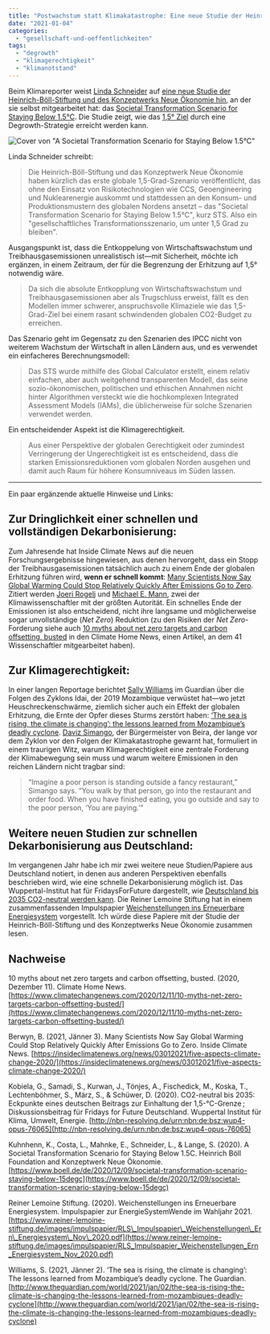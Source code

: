 ```yaml
---
title: "Postwachstum statt Klimakatastrophe: Eine neue Studie der Heinrich-Böll-Stiftung und des Konzeptwerks Neue Ökonomie"
date: "2021-01-04"
categories: 
  - "gesellschaft-und-oeffentlichkeiten"
tags: 
  - "degrowth"
  - "klimagerechtigkeit"
  - "klimanotstand"
---
```


Beim Klimareporter weist [Linda Schneider](https://www.boell.de/de/person/linda-schneider "Linda Schneider | Heinrich-Böll-Stiftung") auf [eine neue Studie der Heinrich-Böll-Stiftung und des Konzeptwerks Neue Ökonomie hin](https://www.klimareporter.de/gesellschaft/warum-der-klimawissenschaftliche-mainstream-in-die-sackgasse-fuehrt "Warum der klimawissenschaftliche Mainstream in die Sackgasse führt – klimareporter"), an der sie selbst mitgearbeitet hat: das [Societal Transformation Scenario for Staying Below 1.5°C](https://www.boell.de/de/2020/12/09/societal-transformation-scenario-staying-below-15degc "A Societal Transformation Scenario for Staying Below 1.5°C | Heinrich-Böll-Stiftung"). Die Studie zeigt, wie das [1,5° Ziel](https://wittenbrink.net/lostandfound/ein-tweet-von-greta-thunberg-zum-verbleibenden-co2-budget/ "Ein Tweet von Greta Thunberg zum verbleibenden CO2-Budget – Lost and Found") durch eine Degrowth-Strategie erreicht werden kann.

![Cover von "A Societal Transformation Scenario for Staying Below 1.5°C"](images/Cover-A-Societal-Transformation-Scenario-for-Staying-Below-1.5°C-210x300.jpg)

Linda Schneider schreibt:

> Die Heinrich-Böll-Stiftung und das Konzeptwerk Neue Ökonomie haben kürzlich das erste globale 1,5-Grad-Szenario veröffentlicht, das ohne den Einsatz von Risikotechnologien wie CCS, Geoengineering und Nuklearenergie auskommt und stattdessen an den Konsum- und Produktionsmustern des globalen Nordens ansetzt – das "Societal Transformation Scenario for Staying Below 1.5°C", kurz STS. Also ein "gesellschaftliches Transformationsszenario, um unter 1,5 Grad zu bleiben".

Ausgangspunkt ist, dass die Entkoppelung von Wirtschaftswachstum und Treibhausgasemissionen unrealistisch ist—mit Sicherheit, möchte ich ergänzen, in einem Zeitraum, der für die Begrenzung der Erhitzung auf 1,5° notwendig wäre.

> Da sich die absolute Entkopplung von Wirtschaftswachstum und Treibhausgasemissionen aber als Trugschluss erweist, fällt es den Modellen immer schwerer, anspruchsvolle Klimaziele wie das 1,5-Grad-Ziel bei einem rasant schwindenden globalen CO2-Budget zu erreichen.

Das Szenario geht im Gegensatz zu den Szenarien des IPCC nicht von weiterem Wachstum der Wirtschaft in allen Ländern aus, und es verwendet ein einfacheres Berechnungsmodell:

> Das STS wurde mithilfe des Global Calculator erstellt, einem relativ einfachen, aber auch weitgehend transparenten Modell, das seine sozio-ökonomischen, politischen und ethischen Annahmen nicht hinter Algorithmen versteckt wie die hochkomplexen Integrated Assessment Models (IAMs), die üblicherweise für solche Szenarien verwendet werden.

Ein entscheidender Aspekt ist die Klimagerechtigkeit.

> Aus einer Perspektive der globalen Gerechtigkeit oder zumindest Verringerung der Ungerechtigkeit ist es entscheidend, dass die starken Emissionsreduktionen vom globalen Norden ausgehen und damit auch Raum für höhere Konsumniveaus im Süden lassen.

* * *

Ein paar ergänzende aktuelle Hinweise und Links:

## Zur Dringlichkeit einer schnellen und vollständigen Dekarbonisierung:

Zum Jahresende hat Inside Climate News auf die neuen Forschungsergebnisse hingewiesen, aus denen hervorgeht, dass ein Stopp der Treibhausgasemissionen tatsächlich auch zu einem Ende der globalen Erhitzung führen wird, **wenn er schnell kommt**: [Many Scientists Now Say Global Warming Could Stop Relatively Quickly After Emissions Go to Zero](https://insideclimatenews.org/news/03012021/five-aspects-climate-change-2020/ "Many Scientists Now Say Global Warming Could Stop Relatively Quickly After Emissions Go to Zero - Inside Climate News"). Zitiert werden [Joeri Rogelj](https://www.imperial.ac.uk/people/j.rogelj "Home - Dr Joeri Rogelj") und [Michael E. Mann](https://michaelmann.net/ "MICHAEL E. MANN"), zwei der Klimawissenschaftler mit der größten Autorität. Ein schnelles Ende der Emissionen ist also entscheidend, nicht ihre langsame und möglicherweise sogar unvollständige (_Net Zero_) Reduktion (zu den Risiken der _Net Zero_\-Forderung siehe auch [10 myths about net zero targets and carbon offsetting, busted](https://www.climatechangenews.com/2020/12/11/10-myths-net-zero-targets-carbon-offsetting-busted/ "10 myths about net zero targets and carbon offsetting, busted") in den Climate Home News, einen Artikel, an dem 41 Wissenschaftler mitgearbeitet haben).

## Zur Klimagerechtigkeit:

In einer langen Reportage berichtet [Sally Williams](https://www.theguardian.com/profile/sally-williams "Sally Williams | The Guardian") im Guardian über die Folgen des Zyklons Idai, der 2019 Mozambique verwüstet hat—wo jetzt Heuschreckenschwärme, ziemlich sicher auch ein Effekt der globalen Erhitzung, die Ernte der Opfer dieses Sturms zerstört haben: [‘The sea is rising, the climate is changing’: the lessons learned from Mozambique’s deadly cyclone](https://www.theguardian.com/world/2021/jan/02/the-sea-is-rising-the-climate-is-changing-the-lessons-learned-from-mozambiques-deadly-cyclone "‘The sea is rising, the climate is changing’: the lessons learned from Mozambique’s deadly cyclone | Cyclone Idai | The Guardian"). [Daviz Simango](https://de.wikipedia.org/wiki/Daviz_Simango "Daviz Simango – Wikipedia"), der Bürgermeister von Beira, der lange vor dem Zyklon vor den Folgen der Klimakatastrophe gewarnt hat, formuliert in einem traurigen Witz, warum Klimagerechtigkeit eine zentrale Forderung der Klimabewegung sein muss und warum weitere Emissionen in den reichen Ländern nicht tragbar sind:

> “Imagine a poor person is standing outside a fancy restaurant,” Simango says. “You walk by that person, go into the restaurant and order food. When you have finished eating, you go outside and say to the poor person, ‘You are paying.’”

## Weitere neuen Studien zur schnellen Dekarbonisierung aus Deutschland:

Im vergangenen Jahr habe ich mir zwei weitere neue Studien/Papiere aus Deutschland notiert, in denen aus anderen Perspektiven ebenfalls beschrieben wird, wie eine schnelle Dekarbonisierung möglich ist. Das Wuppertal-Institut hat für FridaysForFuture dargestellt, wie [Deutschland bis 2035 CO2-neutral werden kann](https://www.wupperinst.org/a/wi/a/s/ad/5169/ "Studie: Wie Deutschland bis 2035 CO2-neutral werden kann - Wuppertal Institut für Klima, Umwelt, Energie"). Die Reiner Lemoine Stiftung hat in einem zusammenfassenden Impulspapier [Weichenstellungen ins Erneuerbare Energiesystem](https://www.reiner-lemoine-stiftung.de/meldungen/impulspapier-weichenstellungen-ins-erneuerbare-energiesystem "Impulspapier: Weichenstellungen ins Erneuerbare Energiesystem | Reiner Lemoine-Stiftung") vorgestellt. Ich würde diese Papiere mit der Studie der Heinrich-Böll-Stiftung und des Konzeptwerks Neue Ökonomie zusammen lesen.

## Nachweise

10 myths about net zero targets and carbon offsetting, busted. (2020, Dezember 11). Climate Home News. [https://www.climatechangenews.com/2020/12/11/10-myths-net-zero-targets-carbon-offsetting-busted/](https://www.climatechangenews.com/2020/12/11/10-myths-net-zero-targets-carbon-offsetting-busted/)

Berwyn, B. (2021, Jänner 3). Many Scientists Now Say Global Warming Could Stop Relatively Quickly After Emissions Go to Zero. Inside Climate News. [https://insideclimatenews.org/news/03012021/five-aspects-climate-change-2020/](https://insideclimatenews.org/news/03012021/five-aspects-climate-change-2020/)

Kobiela, G., Samadi, S., Kurwan, J., Tönjes, A., Fischedick, M., Koska, T., Lechtenböhmer, S., März, S., & Schüwer, D. (2020). CO2-neutral bis 2035: Eckpunkte eines deutschen Beitrags zur Einhaltung der 1,5-°C-Grenze ; Diskussionsbeitrag für Fridays for Future Deutschland. Wuppertal Institut für Klima, Umwelt, Energie. [http://nbn-resolving.de/urn:nbn:de:bsz:wup4-opus-76065](http://nbn-resolving.de/urn:nbn:de:bsz:wup4-opus-76065)

Kuhnhenn, K., Costa, L., Mahnke, E., Schneider, L., & Lange, S. (2020). A Societal Transformation Scenario for Staying Below 1.5C. Heinrich Böll Foundation and Konzeptwerk Neue Ökonomie. [https://www.boell.de/de/2020/12/09/societal-transformation-scenario-staying-below-15degc](https://www.boell.de/de/2020/12/09/societal-transformation-scenario-staying-below-15degc)

Reiner Lemoine Stiftung. (2020). Weichenstellungen ins Erneuerbare Energiesystem. Impulspapier zur EnergieSystemWende im Wahljahr 2021. [https://www.reiner-lemoine-stiftung.de/images/impulspapier/RLS\_Impulspapier\_Weichenstellungen\_Ern\_Energiesystem\_Nov\_2020.pdf](https://www.reiner-lemoine-stiftung.de/images/impulspapier/RLS_Impulspapier_Weichenstellungen_Ern_Energiesystem_Nov_2020.pdf)

Williams, S. (2021, Jänner 2). ‘The sea is rising, the climate is changing’: The lessons learned from Mozambique’s deadly cyclone. The Guardian. [http://www.theguardian.com/world/2021/jan/02/the-sea-is-rising-the-climate-is-changing-the-lessons-learned-from-mozambiques-deadly-cyclone](http://www.theguardian.com/world/2021/jan/02/the-sea-is-rising-the-climate-is-changing-the-lessons-learned-from-mozambiques-deadly-cyclone)
